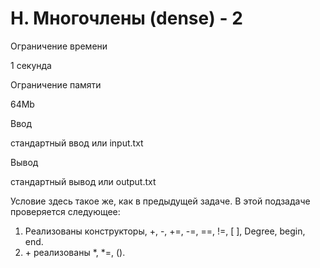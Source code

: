 H. Многочлены (dense) - 2
=========================

Ограничение времени

1 секунда

Ограничение памяти

64Mb

Ввод

стандартный ввод или input.txt

Вывод

стандартный вывод или output.txt

Условие здесь такое же, как в предыдущей задаче. В этой подзадаче проверяется следующее:

1.  Реализованы конструкторы, +, -, +=, -=, ==, !=, \[ \], Degree, begin, end.
2.  \+ реализованы \*, \*=, ().
